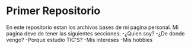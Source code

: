 # Primer Repositorio 

En este repositorio estan los archivos bases de mi pagina personal. Mi pagina deve de tener las siguientes secciones:
-¿Quien soy?
-¿De donde vengo?
-Porque estudio TIC'S?
-Mis intereses 
-Mis hobbies
